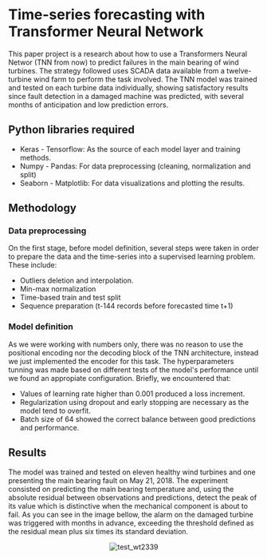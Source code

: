 # Time-series forecasting with Transformer Neural Network

This paper project is a research about how to use a Transformers Neural Networ (TNN from now) to predict failures in the main bearing of wind turbines. The strategy followed uses SCADA data available from a twelve-turbine wind farm to perform the task involved. The TNN model was trained and tested on each turbine data individually, showing satisfactory results since fault detection in a damaged machine was predicted, with several months of anticipation and low prediction errors.

## Python libraries required

- Keras - Tensorflow: As the source of each model layer and training methods.
- Numpy - Pandas: For data preprocessing (cleaning, normalization and split)
- Seaborn - Matplotlib: For data visualizations and plotting the results.

## Methodology

### Data preprocessing

On the first stage, before model definition, several steps were taken in order to prepare the data and the time-series into a supervised learning problem. These include:

- Outliers deletion and interpolation.
- Min-max normalization
- Time-based train and test split
- Sequence preparation (t-144 records before forecasted time t+1)

### Model definition

As we were working with numbers only, there was no reason to use the positional encoding nor the decoding block of the TNN architecture, instead we just implemented  the encoder for this task. The hyperparameters tunning was made based on different tests of the model's performance until we found an appropiate configuration. Briefly, we encountered that:

- Values of learning rate higher than 0.001 produced a loss increment.
- Regularization using dropout and early stopping are necessary as the model tend to overfit.
- Batch size of 64 showed the correct balance between good predictions and performance.

## Results

The model was trained and tested on eleven healthy wind turbines and one presenting the main bearing fault on May 21, 2018. The experiment consisted on predicting the main bearing temperature and, using the absolute residual between observations and predictions, detect the peak of its value which is distinctive when the mechanical component is about to fail. As you can see in the image bellow, the alarm on the damaged turbine was triggered with months in advance, exceeding the threshold defined as the residual mean plus six times its standard deviation.

<div align="center">

  ![test_wt2339](https://user-images.githubusercontent.com/51239155/234765253-52c1e994-d881-433e-8fce-7a31c8f1ae26.png)

</div>
